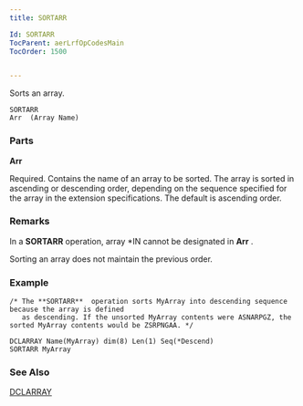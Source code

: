 ```yaml
---
title: SORTARR

Id: SORTARR
TocParent: aerLrfOpCodesMain
TocOrder: 1500


---
```


Sorts an array.

```
SORTARR
Arr  (Array Name)
```

### Parts

**Arr** 

Required. Contains the name of an array to be sorted. The array is sorted in ascending or descending order, depending on the sequence specified for the array in the extension specifications. The default is ascending order.


### Remarks
In a **SORTARR** operation, array *IN cannot be designated in **Arr** .

Sorting an array does not maintain the previous order. 

### Example

```
/* The **SORTARR**  operation sorts MyArray into descending sequence because the array is defined 
   as descending. If the unsorted MyArray contents were ASNARPGZ, the sorted MyArray contents would be ZSRPNGAA. */

DCLARRAY Name(MyArray) dim(8) Len(1) Seq(*Descend)
SORTARR MyArray
```

### See Also
[DCLARRAY](DCLARRAY.html) 
